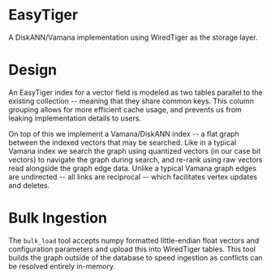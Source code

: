 # EasyTiger

A DiskANN/Vamana implementation using WiredTiger as the storage layer.

# Design

An EasyTiger index for a vector field is modeled as two tables parallel to
the existing collection -- meaning that they share common keys. This column
grouping allows for more efficient cache usage, and prevents us from leaking
implementation details to users.

On top of this we implement a Vamana/DiskANN index -- a flat graph between
the indexed vectors that may be searched. Like in a typical Vamana index
we search the graph using quantized vectors (in our case bit vectors) to
navigate the graph during search, and re-rank using raw vectors read
alongside the graph edge data. Unlike a typical Vamana graph edges are
undirected -- all links are reciprocal -- which facilitates vertex updates
and deletes.

# Bulk Ingestion

The `bulk_load` tool accepts numpy formatted little-endian float vectors and
configuration parameters and upload this into WiredTiger tables. This tool
builds the graph outside of the database to speed ingestion as conflicts can
be resolved entirely in-memory.